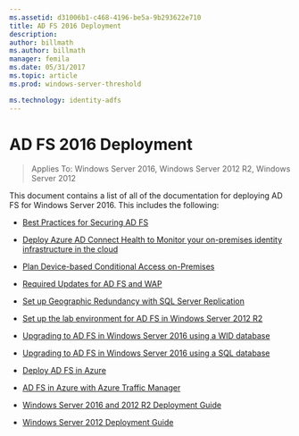 ```yaml
---
ms.assetid: d31006b1-c468-4196-be5a-9b293622e710
title: AD FS 2016 Deployment
description:
author: billmath
ms.author: billmath
manager: femila
ms.date: 05/31/2017
ms.topic: article
ms.prod: windows-server-threshold

ms.technology: identity-adfs
---
```

# AD FS 2016 Deployment

>Applies To: Windows Server 2016, Windows Server 2012 R2, Windows Server 2012

This document contains a list of all of the documentation for deploying AD FS for Windows Server 2016. This includes the following:
  
* [Best Practices for Securing AD FS](deployment/Best-Practices-Securing-AD-FS.md)

* [Deploy Azure AD Connect Health to Monitor your on-premises identity infrastructure in the cloud](https://azure.microsoft.com/documentation/articles/active-directory-aadconnect-health)

* [Plan Device-based Conditional Access on-Premises](deployment/Plan-Device-based-Conditional-Access-on-Premises.md)

* [Required Updates for AD FS and WAP](deployment/updates-for-active-directory-federation-services-ad-fs.md)

* [Set up Geographic Redundancy with SQL Server Replication](deployment/Set-up-Geographic-Redundancy-with-SQL-Server-Replication.md)

* [Set up the lab environment for AD FS in Windows Server 2012 R2](deployment/Set-up-the-lab-environment-for-AD-FS-in-Windows-Server-2012-R2.md)
  

* [Upgrading to AD FS in Windows Server 2016 using a WID database](deployment/Upgrading-to-AD-FS-in-Windows-Server-2016.md)  

* [Upgrading to AD FS in Windows Server 2016 using a SQL database](deployment/Upgrading-to-AD-FS-in-Windows-Server-2016-SQL.md)  

* [Deploy AD FS in Azure](deployment/how-to-connect-fed-azure-adfs.md)

* [AD FS in Azure with Azure Traffic Manager](deployment/active-directory-adfs-in-azure-with-azure-traffic-manager.md)  

* [Windows Server 2016 and 2012 R2 Deployment Guide](deployment/Windows-Server-2012-R2-AD-FS-Deployment-Guide.md)

* [Windows Server 2012 Deployment Guide](deployment/Windows-Server-2012-AD-FS-Deployment-Guide.md)






